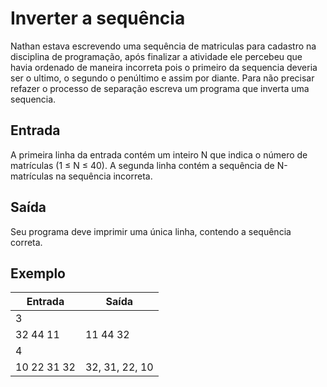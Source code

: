 # Inverter a sequência

Nathan estava escrevendo uma sequência de matriculas para cadastro na disciplina de programação, após finalizar a atividade ele percebeu que havia ordenado de maneira incorreta pois o primeiro da sequencia deveria ser o ultimo, o segundo o penúltimo e assim por diante. Para não precisar refazer o processo de separação escreva um programa que inverta uma sequencia.

## Entrada

A primeira linha da entrada contém um inteiro N que indica o número de matrículas (1 ≤ N ≤ 40). A segunda linha contém a sequência de N-matrículas na sequência incorreta.

## Saída

Seu programa deve imprimir uma única linha, contendo a sequência correta.

## Exemplo

| Entrada     | Saída           |
| ----------- | --------        |
| 3           |                 |
| 32 44 11    | 11 44 32        |
| 4           |                 |
| 10 22 31 32 |  32, 31, 22, 10 |